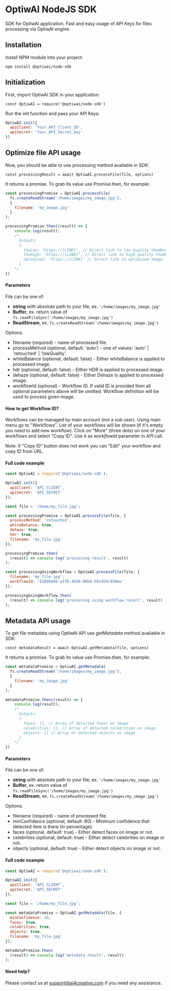 # OptiwAI NodeJS SDK

SDK for OptiwAI application. Fast and easy usage of API Keys for files processing via OptiwAI engine.

## Installation 
Install NPM module into your project: 
 
`npm install @optiwai/node-sdk`

## Initialization
First, import OptiwAI SDK in your application:  

`const OptiwAI = require('@optiwai/node-sdk')`  

Run the init function and pass your API Keys:  
```javascript
OptiwAI.init({
  apiClient: 'Your_API_Client_ID',
  apiSecret: 'Your_API_Secret_key'
})
```

## Optimize file API usage

Now, you should be able to use processing method available in SDK:

`const processingResult = await OptiwAI.processFile(file, options)`

It returns a promise. To grab its value use Promise.then, for example:
```javascript
const processingPromise = OptiwAI.processFile(
  fs.createReadStream('/home/images/my_image.jpg'), 
  { 
    filename: 'my_image.jpg' 
  }
);

processingPromise.then((result) => {
    console.log(result); 
    /*
      Outputs:
      { 
        thuLow: 'https://[LINK]', // Direct link to low quality thumbnail (list)
        thuHigh: 'https://[LINK]', // Direct link to high quality thumbnail (previews)
        optimized: 'https://[LINK]' // Direct link to optimized image
      }
    */
}) 
```

#### Parameters

File can be one of:

* **string** with absolute path to your file, ex. `'/home/images/my_image.jpg'`
* **Buffer**, ex. return value of `fs.readFileSync('/home/images/my_image.jpg')`
* **ReadStream**, ex. `fs.createReadStream('/home/images/my_image.jpg')`

Options:

* filename (required) - name of processed file.
* processMethod (optional, default: 'auto') - one of values: 'auto' | 'retouched' | 'lowQuality'.
* whiteBalance (optional, default: false) - Either whiteBalance is applied to processed image.
* hdr (optional, default: false) - Either HDR is applied to processed image.
* dehaze (optional, default: false) - Either Dehaze is applied to processed image.
* workflowId (optional) - Workflow ID. If valid ID is provided then all optional parameters above will be omitted. Workflow definition will be used to process given image.

#### How to get Workflow ID?

Workflows can be managed by main account (not a sub user). Using main menu go to "Workflows". List of your workflows will be shown (if it's empty you need to add new workflow). Click on "More" (three dots) on one of your workflows and select "Copy ID". Use it as *workflowId* parameter in API call.

Note: if "Copy ID" button does not work you can "Edit" your workflow and copy ID from URL.

#### Full code example

```javascript
const OptiwAI = require('@optiwai/node-sdk');

OptiwAI.init({
  apiClient: 'API_CLIENT',
  apiSecret: 'API_SECRET'
});

const file = '/home/my_file.jpg';

const processingPromise = OptiwAI.processFile(file, {
  processMethod: 'retouched',
  whiteBalance: true,
  dehaze: true,
  hdr: true,
  filename: 'my_file.jpg'
});

processingPromise.then(
  (result) => console.log('processing result', result)
);

const processingUsingWorkflow = OptiwAI.processFile(file, {
  filename: 'my_file.jpg',
  workflowId: '6380bb66-affb-45b0-86b8-581454c930ee'
});

processingUsingWorkflow.then(
  (result) => console.log('processing using workflow result', result)
);

```

## Metadata API usage

To get file metadata using OptiwAI API use *getMetadata* method available in SDK:

`const metadataResult = await OptiwAI.getMetadata(file, options)`

It returns a promise. To grab its value use Promise.then, for example:
```javascript
const metadataPromise = OptiwAI.getMetadata(
  fs.createReadStream('/home/images/my_image.jpg'), 
  { 
    filename: 'my_image.jpg' 
  }
);

metadataPromise.then((result) => {
    console.log(result); 
    /*
      Outputs:
      { 
        faces: [], // Array of detected faces on image
        celebrities: [], // Array of detected celebrities on image
        objects: [] // Array of detected objects on image
      }
    */
}) 
```

#### Parameters

File can be one of:

* **string** with absolute path to your file, ex. `'/home/images/my_image.jpg'`
* **Buffer**, ex. return value of `fs.readFileSync('/home/images/my_image.jpg')`
* **ReadStream**, ex. `fs.createReadStream('/home/images/my_image.jpg')`

Options:

* filename (required) - name of processed file.
* minConfidence (optional, default: 80) - Minimum confidence that detected item is there (in percentage).
* faces (optional, default: true) - Either detect faces on image or not.
* celebrities (optional, default: true) - Either detect celebrities on image or not.
* objects (optional, default: true) - Either detect objects on image or not.

#### Full code example

```javascript
const OptiwAI = require('@optiwai/node-sdk');

OptiwAI.init({
  apiClient: 'API_CLIENT',
  apiSecret: 'API_SECRET'
});

const file = '/home/my_file.jpg';

const metadataPromise = OptiwAI.getMetadata(file, {
  minConfidence: 50,
  faces: true,
  celebrities: true,
  objects: true,
  filename: 'my_file.jpg'
});

metadataPromise.then(
  (result) => console.log('metadata result', result)
);
```

#### Need help?
Please contact us at <support@ai4creative.com> if you need any assistance.
